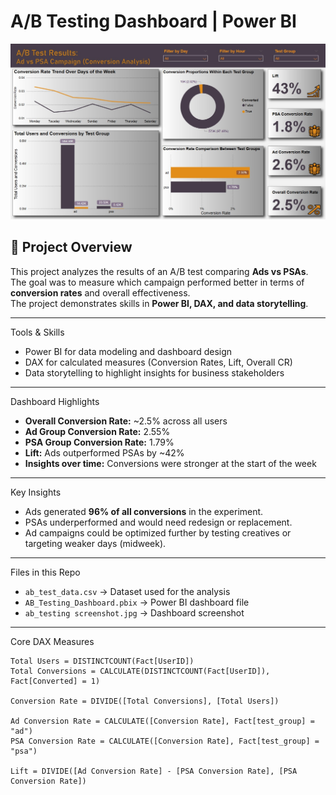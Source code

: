 # A/B Testing Dashboard | Power BI
![Dashboard Screenshot](ab_testing%20screenshot.jpg)
## 📌 Project Overview
This project analyzes the results of an A/B test comparing **Ads vs PSAs**.  
The goal was to measure which campaign performed better in terms of **conversion rates** and overall effectiveness.  
The project demonstrates skills in **Power BI, DAX, and data storytelling**.

---

Tools & Skills
- Power BI for data modeling and dashboard design
- DAX for calculated measures (Conversion Rates, Lift, Overall CR)
- Data storytelling to highlight insights for business stakeholders 

---

Dashboard Highlights
- **Overall Conversion Rate:** ~2.5% across all users  
- **Ad Group Conversion Rate:** 2.55%  
- **PSA Group Conversion Rate:** 1.79%  
- **Lift:** Ads outperformed PSAs by ~42%  
- **Insights over time:** Conversions were stronger at the start of the week  

---

Key Insights
- Ads generated **96% of all conversions** in the experiment.  
- PSAs underperformed and would need redesign or replacement.  
- Ad campaigns could be optimized further by testing creatives or targeting weaker days (midweek).  

---

Files in this Repo
- `ab_test_data.csv` → Dataset used for the analysis  
- `AB_Testing_Dashboard.pbix` → Power BI dashboard file  
- `ab_testing screenshot.jpg` → Dashboard screenshot 

---

Core DAX Measures

```DAX
Total Users = DISTINCTCOUNT(Fact[UserID])
Total Conversions = CALCULATE(DISTINCTCOUNT(Fact[UserID]), Fact[Converted] = 1)

Conversion Rate = DIVIDE([Total Conversions], [Total Users])

Ad Conversion Rate = CALCULATE([Conversion Rate], Fact[test_group] = "ad")
PSA Conversion Rate = CALCULATE([Conversion Rate], Fact[test_group] = "psa")

Lift = DIVIDE([Ad Conversion Rate] - [PSA Conversion Rate], [PSA Conversion Rate])


